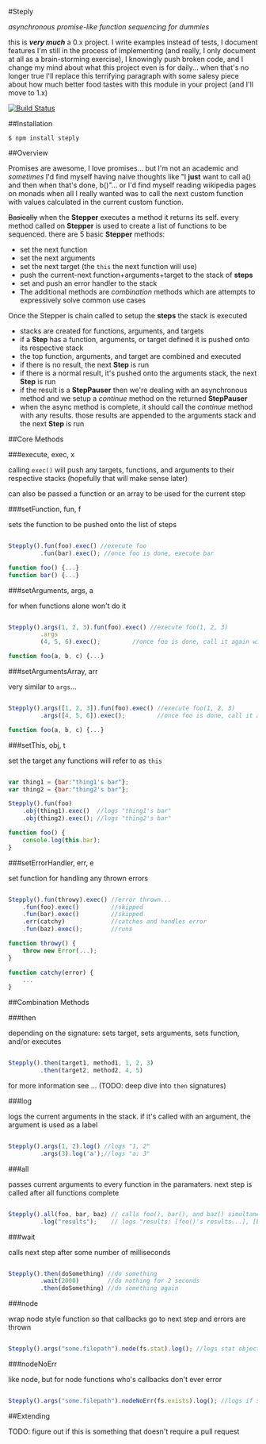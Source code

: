 #Steply

*asynchronous promise-like function sequencing for dummies*

this is ***very much*** a 0.x project. I write examples instead of tests, I document features I'm still in the process of implementing (and really, I only document at all as a brain-storming exercise), I knowingly push broken code, and I change my mind about what this project even is for daily... when that's no longer true I'll replace this terrifying paragraph with some salesy piece about how much better food tastes with this module in your project (and I'll move to 1.x)

[![Build Status](https://travis-ci.org/dtudury/steply.png)](https://travis-ci.org/dtudury/steply)

##Installation

    $ npm install steply

##Overview

Promises are awesome, I love promises... but I'm not an academic and *sometimes* I'd find myself having naive thoughts like "I **just** want to call a() and then when that's done, b()"...  or I'd find myself reading wikipedia pages on monads when all I really wanted was to call the next custom function with values calculated in the current custom function.

~~Basically~~ when the **Stepper** executes a method it returns its self.  every method called on **Stepper** is used to create a list of functions to be sequenced.  there are 5 basic **Stepper** methods:

- set the next function
- set the next arguments
- set the next target (the `this` the next function will use)
- push the current-next function+arguments+target to the stack of **steps**
- set and push an error handler to the stack
- The additional methods are *combination* methods which are attempts to expressively solve common use cases

Once the Stepper is chain called to setup the **steps** the stack is executed

- stacks are created for functions, arguments, and targets
- if a **Step** has a function, arguments, or target defined it is pushed onto its respective stack
- the top function, arguments, and target are combined and executed
- if there is no result, the next **Step** is run
- if there is a normal result, it's pushed onto the arguments stack, the next **Step** is run
- if the result is a **StepPauser** then we're dealing with an asynchronous method and we setup a *continue* method on the returned **StepPauser**
- when the async method is complete, it should call the *continue* method with any results. those results are appended to the arguments stack and the next **Step** is run


##Core Methods




###execute, exec, x

calling `exec()` will push any targets, functions, and arguments to their respective stacks (hopefully that will make sense later)

can also be passed a function or an array to be used for the current step




###setFunction, fun, f

sets the function to be pushed onto the list of steps
```js

Stepply().fun(foo).exec() //execute foo
         .fun(bar).exec(); //once foo is done, execute bar

function foo() {...}
function bar() {...}
```




###setArguments, args, a

for when functions alone won't do it
```js

Stepply().args(1, 2, 3).fun(foo).exec() //execute foo(1, 2, 3)
         .args
         (4, 5, 6).exec();         //once foo is done, call it again with (4, 5, 6)

function foo(a, b, c) {...}
```




###setArgumentsArray, arr

very similar to `args`...

```js

Stepply().args([1, 2, 3]).fun(foo).exec() //execute foo(1, 2, 3)
         .args([4, 5, 6]).exec();         //once foo is done, call it again with (4, 5, 6)

function foo(a, b, c) {...}
```




###setThis, obj, t

set the target any functions will refer to as `this`

```js

var thing1 = {bar:"thing1's bar"};
var thing2 = {bar:"thing2's bar"};

Stepply().fun(foo)
    .obj(thing1).exec()  //logs "thing1's bar"
    .obj(thing2).exec(); //logs "thing2's bar"

function foo() {
    console.log(this.bar);
}
```




###setErrorHandler, err, e

set function for handling any thrown errors

```js

Stepply().fun(throwy).exec() //error thrown...
    .fun(foo).exec()         //skipped
    .fun(bar).exec()         //skipped
    .err(catchy)             //catches and handles error
    .fun(baz).exec();        //runs

function throwy() {
    throw new Error(...);
}

function catchy(error) {
    ...
}
```




##Combination Methods




###then

depending on the signature: sets target, sets arguments, sets function, and/or executes

```js

Stepply().then(target1, method1, 1, 2, 3)
         .then(target2, method2, 4, 5)

```

for more information see ... (TODO: deep dive into `then` signatures)




###log

logs the current arguments in the stack.  if it's called with an argument, the argument is used as a label

```js

Stepply().args(1, 2).log() //logs "1, 2"
         .args(3).log('a');//logs "a: 3"

```




###all

passes current arguments to every function in the paramaters.  next step is called after all functions complete

```js

Stepply().all(foo, bar, baz) // calls foo(), bar(), and baz() simultaneously
         .log("results");    // logs "results: [foo()'s results...], [bar()'s results...], [baz()'s results...]"

```




###wait

calls next step after some number of milliseconds

```js

Stepply().then(doSomething) //do something
         .wait(2000)        //do nothing for 2 seconds
         .then(doSomething) //do something again

```




###node

wrap node style function so that callbacks go to next step and errors are thrown

```js

Stepply().args("some.filepath").node(fs.stat).log(); //logs stat object for some.filepath

```




###nodeNoErr

like node, but for node functions who's callbacks don't ever error

```js

Stepply().args("some.filepath").nodeNoErr(fs.exists).log(); //logs if some.filepath exists

```




##Extending

TODO: figure out if this is something that doesn't require a pull request
